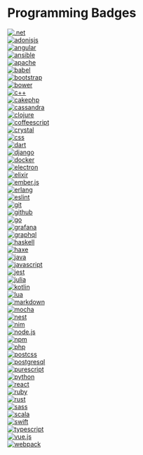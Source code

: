 # Programming Badges

<!-- markdownlint-disable MD033-->

[![.net]](https://dotnet.microsoft.com/)<br>
[![adonisjs]](https://adonisjs.com/)<br>
[![angular]](https://angular.io/)<br>
[![ansible]](https://www.ansible.com/)<br>
[![apache]](https://httpd.apache.org/)<br>
[![babel]](https://babeljs.io/)<br>
[![bootstrap]](https://getbootstrap.com/)<br>
[![bower]](https://bower.io/)<br>
[![c++]](https://en.wikipedia.org/wiki/C%2B%2B)<br>
[![cakephp]](https://cakephp.org/)<br>
[![cassandra]](https://cassandra.apache.org/)<br>
[![clojure]](https://clojure.org/)<br>
[![coffeescript]](https://coffeescript.org/)<br>
[![crystal]](https://crystal-lang.org/)<br>
[![css]](https://en.wikipedia.org/wiki/CSS)<br>
[![dart]](https://dart.dev/)<br>
[![django]](https://www.djangoproject.com/)<br>
[![docker]](https://www.docker.com/)<br>
[![electron]](https://www.electronjs.org/)<br>
[![elixir]](https://elixir-lang.org/)<br>
[![ember.js]](https://emberjs.com/)<br>
[![erlang]](https://www.erlang.org/)<br>
[![eslint]](https://eslint.org/)<br>
[![git]](https://git-scm.com/)<br>
[![github]](https://github.com/)<br>
[![go]](https://golang.org/)<br>
[![grafana]](https://grafana.com/)<br>
[![graphql]](https://graphql.org/)<br>
[![haskell]](https://www.haskell.org/)<br>
[![haxe]](https://haxe.org/)<br>
[![java]](https://www.java.com/en/)<br>
[![javascript]](https://en.wikipedia.org/wiki/JavaScript)<br>
[![jest]](https://jestjs.io/)<br>
[![julia]](https://julialang.org/)<br>
[![kotlin]](https://kotlinlang.org/)<br>
[![lua]](http://www.lua.org/)<br>
[![markdown]](https://www.markdownguide.org/)<br>
[![mocha]](https://mochajs.org/)<br>
[![nest]](https://nestjs.com/)<br>
[![nim]](https://nim-lang.org/)<br>
[![node.js]](https://nodejs.org/)<br>
[![npm]](https://www.npmjs.com/)<br>
[![php]](https://www.php.net/)<br>
[![postcss]](https://postcss.org/)<br>
[![postgresql]](https://www.postgresql.org/)<br>
[![purescript]](https://www.purescript.org/)<br>
[![python]](https://www.python.org/)<br>
[![react]](https://reactjs.org/)<br>
[![ruby]](https://www.ruby-lang.org/en/)<br>
[![rust]](https://www.rust-lang.org/)<br>
[![sass]](https://sass-lang.com/)<br>
[![scala]](https://www.scala-lang.org/)<br>
[![swift]](https://developer.apple.com/swift/)<br>
[![typescript]](https://www.typescriptlang.org/)<br>
[![vue.js]](https://v3.vuejs.org/)<br>
[![webpack]](https://webpack.js.org/)<br>

[.net]: https://img.shields.io/badge/.net-5c2d91?style=for-the-badge&labelColor=5c2d91&logo=.net
[adonisjs]: https://img.shields.io/badge/adonis-220052?style=for-the-badge&labelColor=white&logoColor=220052&logo=adonisjs
[angular]: https://img.shields.io/badge/angular-dd0031?style=for-the-badge&labelColor=white&logoColor=dd0031&logo=angular
[ansible]: https://img.shields.io/badge/ansible-black?style=for-the-badge&labelColor=black&logoColor=ee0000&logo=ansible
[apache]: https://img.shields.io/badge/apache-d22128?style=for-the-badge&labelColor=63225e&logoColor=d22128&logo=apache
[babel]: https://img.shields.io/badge/babel-f9dc3e?style=for-the-badge&labelColor=323230&logoColor=f9dc3e&logo=babel
[bootstrap]: https://img.shields.io/badge/bootstrap-7a51b3?style=for-the-badge&labelColor=7a51b3&logoColor=white&logo=bootstrap
[bower]: https://img.shields.io/badge/bower-ef5734?style=for-the-badge&labelColor=ffcc2f&logoColor=ef5734&logo=bower
[c++]: https://img.shields.io/badge/c++-00599c?style=for-the-badge&labelColor=01427d&logoColor=6295cb&logo=c%2B%2B
[cakephp]: https://img.shields.io/badge/cakephp-d33c43?style=for-the-badge&labelColor=d33c43&logoColor=white&logo=cakephp
[cassandra]: https://img.shields.io/badge/cassandra-1287b1?style=for-the-badge&labelColor=90bd51&logoColor=1287b1&logo=apache-cassandra
[clojure]: https://img.shields.io/badge/clojure-5881d8?style=for-the-badge&labelColor=63b232&logoColor=5881d8&logo=clojure
[coffeescript]: https://img.shields.io/badge/coffeescript-2f2625?style=for-the-badge&labelColor=3f2725&logo=coffeescript
[crystal]: https://img.shields.io/badge/crystal-000000?style=for-the-badge&labelColor=ffffff&&logoColor=000000&logo=crystal
[css]: https://img.shields.io/badge/css-1572b6?style=for-the-badge&labelColor=white&logoColor=1572b6&logo=css3
[dart]: https://img.shields.io/badge/dart-02467d?style=for-the-badge&labelColor=0175c2&logoColor=02467d&logo=dart
[django]: https://img.shields.io/badge/django-092e20?style=for-the-badge&labelColor=092e20&logoColor=44b78a&logo=django
[docker]: https://img.shields.io/badge/docker-2496ed?style=for-the-badge&labelColor=369cee&logoColor=white&logo=docker
[electron]: https://img.shields.io/badge/electron-2e3241?style=for-the-badge&labelColor=2e3241&logoColor=a0e9f8&logo=electron
[elixir]: https://img.shields.io/badge/elixir-4b275f?style=for-the-badge&labelColor=9580bd&logoColor=4b275f&logo=elixir
[ember.js]: https://img.shields.io/badge/ember.js-e04e39?style=for-the-badge&labelColor=1d1e23&logoColor=e04e39&logo=ember.js
[erlang]: https://img.shields.io/badge/erlang-a90533?style=for-the-badge&labelColor=a90533&logoColor=white&logo=erlang
[eslint]: https://img.shields.io/badge/eslint-4b32c3?style=for-the-badge&labelColor=4b32c3&logoColor=8080f2&logo=eslint
[git]: https://img.shields.io/badge/git-F05032?style=for-the-badge&labelColor=F05032&logoColor=ffffff&logo=git
[github]: https://img.shields.io/badge/github-ffffff?style=for-the-badge&labelColor=181717&logoColor=ffffff&logo=github
[go]: https://img.shields.io/badge/go-00add8?style=for-the-badge&labelColor=7fd5eb&logo=go
[grafana]: https://img.shields.io/badge/grafana-F46800?style=for-the-badge&labelColor=464646&logoColor=F46800&logo=grafana
[graphql]: https://img.shields.io/badge/graphql-E10098?style=for-the-badge&labelColor=white&logoColor=E10098&logo=graphql
[haskell]: https://img.shields.io/badge/haskell-5d4f85?style=for-the-badge&labelColor=453a61&logoColor=8e4e8c&logo=haskell
[haxe]: https://img.shields.io/badge/haxe-ea8220?style=for-the-badge&labelColor=gold&logo=haxe
[java]: https://img.shields.io/badge/java-f5971f?style=for-the-badge&labelColor=007396&logoColor=f5971f&logo=java
[javascript]: https://img.shields.io/badge/javascript-f7df1e?style=for-the-badge&labelColor=f7df1e&logoColor=333333&logo=javascript
[jest]: https://img.shields.io/badge/jest-42c213?style=for-the-badge&labelColor=white&logoColor=C21325&logo=jest
[julia]: https://img.shields.io/badge/julia-9558b2?style=for-the-badge&labelColor=389827&logoColor=4163d9&logo=julia
[kotlin]: https://img.shields.io/badge/kotlin-0095d5?style=for-the-badge&labelColor=34495E&logoColor=0095d5&logo=kotlin
[lua]: https://img.shields.io/badge/lua-2c2d72?style=for-the-badge&labelColor=white&logoColor=2c2d72&logo=lua
[markdown]: https://img.shields.io/badge/markdown-white?style=for-the-badge&labelColor=white&logoColor=black&logo=markdown
[mocha]: https://img.shields.io/badge/mocha-8D6748?style=for-the-badge&labelColor=white&logoColor=8D6748&logo=mocha
[nest]: https://img.shields.io/badge/nestjs-E0234E?style=for-the-badge&labelColor=191919&logoColor=E0234E&logo=nestjs
[nim]: https://img.shields.io/badge/nim-ffe953?style=for-the-badge&labelColor=161920&logoColor=ffe953&logo=nim
[node.js]: https://img.shields.io/badge/node.js-339933?style=for-the-badge&labelColor=1e2122&logo=node.js
[npm]: https://img.shields.io/badge/npm-cb3837?style=for-the-badge&labelColor=cb3837&logo=npm
[php]: https://img.shields.io/badge/php-777bb4?style=for-the-badge&labelColor=212433&logo=php
[postcss]: https://img.shields.io/badge/postcss-dd3a0a?style=for-the-badge&labelColor=dd3a0a&logo=postcss
[postgresql]: https://img.shields.io/badge/postgresql-336791?style=for-the-badge&labelColor=white&logoColor=336791&logo=postgresql
[purescript]: https://img.shields.io/badge/purescript-1e222d?style=for-the-badge&labelColor=1e222d&logo=purescript
[python]: https://img.shields.io/badge/python-3776ab?style=for-the-badge&labelColor=FFD43B&logoColor=3776ab&logo=python
[react]: https://img.shields.io/badge/react-61DAFB?style=for-the-badge&labelColor=20232A&logo=react
[ruby]: https://img.shields.io/badge/ruby-cc342d?style=for-the-badge&labelColor=fad3a1&logoColor=cc342d&logo=ruby
[rust]: https://img.shields.io/badge/rust-white?style=for-the-badge&labelColor=white&logoColor=black&logo=rust
[sass]: https://img.shields.io/badge/sass-cc6699?style=for-the-badge&labelColor=be3f80&logoColor=white&logo=sass
[scala]: https://img.shields.io/badge/scala-dc322f?style=for-the-badge&labelColor=002b36&logoColor=dc322f&logo=scala
[swift]: https://img.shields.io/badge/swift-fa7343?style=for-the-badge&labelColor=fa7343&logoColor=white&logo=swift
[typescript]: https://img.shields.io/badge/typescript-3178c6?style=for-the-badge&labelColor=3178c6&logoColor=white&logo=typescript
[vue.js]: https://img.shields.io/badge/vue.js-4fc08d?style=for-the-badge&labelColor=34495E&logo=vue.js
[webpack]: https://img.shields.io/badge/webpack-529ac7?style=for-the-badge&labelColor=8dd6f9&logoColor=226ea9&logo=webpack
